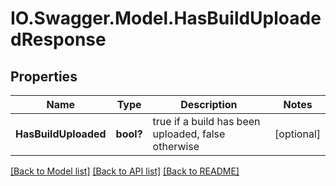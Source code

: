 # IO.Swagger.Model.HasBuildUploadedResponse
## Properties

Name | Type | Description | Notes
------------ | ------------- | ------------- | -------------
**HasBuildUploaded** | **bool?** | true if a build has been uploaded, false otherwise | [optional] 

[[Back to Model list]](../README.md#documentation-for-models) [[Back to API list]](../README.md#documentation-for-api-endpoints) [[Back to README]](../README.md)

